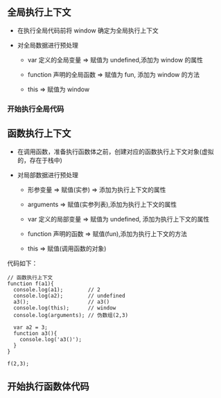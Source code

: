 ##  全局执行上下文

+  在执行全局代码前将 window 确定为全局执行上下文

+  对全局数据进行预处理

    + var 定义的全局变量 $\Rightarrow$ 赋值为 undefined,添加为 window 的属性

    + function 声明的全局函数 $\Rightarrow$ 赋值为 fun, 添加为 window 的方法

    + this $\Rightarrow$ 赋值为 window

###  开始执行全局代码

##  函数执行上下文

+  在调用函数，准备执行函数体之前，创建对应的函数执行上下文对象(虚拟的，存在于栈中)

+  对局部数据进行预处理

    +  形参变量 $\Rightarrow$ 赋值(实参) $\Rightarrow$ 添加为执行上下文的属性

    +  arguments $\Rightarrow$ 赋值(实参列表),添加为执行上下文的属性

    +  var 定义的局部变量 $\Rightarrow$ 赋值为 undefined, 添加为执行上下文的属性

    +  function 声明的函数 $\Rightarrow$ 赋值(fun),添加为执行上下文的方法

    + this $\Rightarrow$ 赋值(调用函数的对象)

代码如下：

```
// 函数执行上下文
function f(a1){
  console.log(a1);        // 2
  console.log(a2);        // undefined
  a3();                   // a3()
  console.log(this);      // window
  console.log(arguments); // 伪数组(2,3)

  var a2 = 3;
  function a3(){
    console.log('a3()');
  }
}

f(2,3);

```

##  开始执行函数体代码